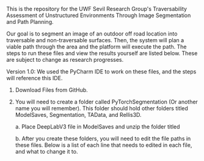 This is the repository for the UWF Sevil Research Group's Traversability Assessment of Unstructured Environments Through Image Segmentation and Path Planning. 

Our goal is to segment an image of an outdoor off road location into traversable and non-traversable surfaces. Then, the system will plan a viable path through the area and the platform will execute the path.
The steps to run these files and view the results yourself are listed below. These are subject to change as research progresses.

Version 1.0: 
We used the PyCharm IDE to work on these files, and the steps will reference this IDE.

1. Download Files from GitHub.

2. You will need to create a folder called PyTorchSegmentation (Or another name you will remember). This folder should hold other folders titled ModelSaves, Segmentation, TAData, and Rellis3D.

   a. Place DeepLabV3 file in ModelSaves and unzip the folder titled 

   b. After you create these folders, you will need to edit the file paths in these files. Below is a list of each line that needs to edited in each file, and what to change it to.

     


